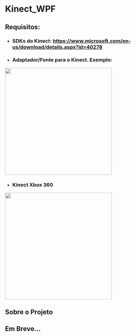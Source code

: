 # Kinect_WPF

## Requisitos:
- ### SDKs do Kinect: https://www.microsoft.com/en-us/download/details.aspx?id=40278
- ### Adaptador/Fonte para o Kinect. Exemplo: <br> 
<img src="https://user-images.githubusercontent.com/72676389/184257966-263d28a1-7f7d-45da-834c-b4d284ccb3bc.png" height="350">


- ### Kinect Xbox 360 <br> 
<img src="https://user-images.githubusercontent.com/72676389/184256007-233e43fb-2425-4834-aac7-c749aee0ab3d.png" height="350">
 
  
## Sobre o Projeto
## Em Breve...
